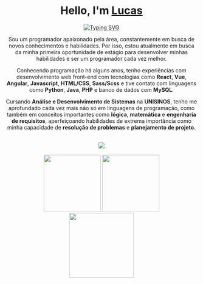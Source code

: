 <div>
    <h1 align="center">
        Hello, I'm
        <a href="https://www.linkedin.com/in/lucas-affaled/">Lucas</a>
    </h1>
<div align="center">

[![Typing SVG](https://readme-typing-svg.demolab.com?font=&weight=600&size=24&pause=1000&center=true&width=435&lines=Student;Web+Developer)](https://git.io/typing-svg)

</div>

<p align="center">
Sou um programador apaixonado pela área, constantemente em busca de novos conhecimentos e habilidades. Por isso, estou atualmente em busca da minha primeira oportunidade de estágio para desenvolver minhas habilidades e ser um programador cada vez melhor.
</p>

<p align="center">
Conhecendo programação há alguns anos, tenho experiências com desenvolvimento web front-end com tecnologias como <b>React</b>, <b>Vue</b>, <b>Angular</b>, <b>Javascript</b>, <b>HTML/CSS</b>, <b>Sass/Scss</b> e tive contato com linguagens como <b>Python</b>, <b>Java</b>, <b>PHP</b> e banco de dados com <b>MySQL</b>.
</p>

<p align="center">
Cursando <b>Análise e Desenvolvimento de Sistemas</b> na <b>UNISINOS</b>, tenho me aprofundado cada vez mais não só em linguagens de programação, como também em conceitos importantes como <b>lógica</b>, <b>matemática</b> e <b>engenharia de requisitos</b>, aperfeiçoando habilidades de extrema importância como minha capacidade de <b>resolução de problemas</b> e <b>planejamento de projeto.</b>
</p>
<br>
<div align="center">
 <img src="https://skillicons.dev/icons?i=git,wordpress,html,css,sass,js,ts,vue,angular,react,tailwind,php,python,java,mysql" /><br>
</div>
<br>
<div align="center">
    <img height="150em" src="https://github-readme-stats.vercel.app/api?username=Affaled&count_private=true&include_all_commits=true&show_icons=true&theme=dark&hide_border=false&show_owner=true"/>
    <img height="150em" src="https://github-readme-stats.vercel.app/api/top-langs/?username=Affaled&theme=dark&hide_border=false&&layout=compact"/> <br/>
    <img  height="170"  src="https://github-readme-streak-stats.herokuapp.com/?user=Affaled&stroke=ffffff&background=171717&ring=3382ed&fire=3382ed&currStreakNum=ffffff&currStreakLabel=3382ed&sideNums=ffffff&sideLabels=ffffff&dates=ffffff&hide_border=false" />

</div>
